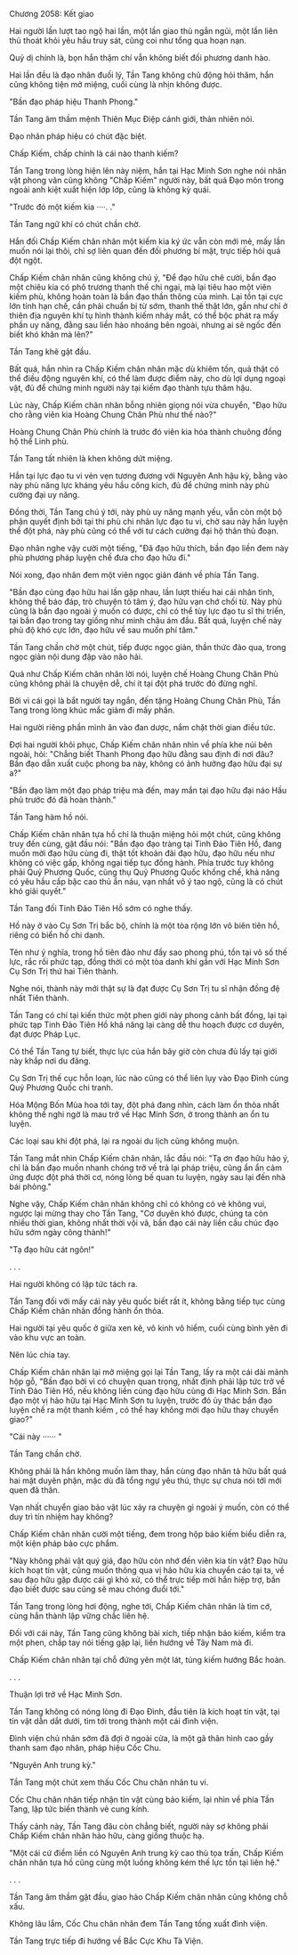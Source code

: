 




Chương 2058: Kết giao


Hai người lần lượt tao ngộ hai lần, một lần giao thủ ngắn ngủi, một lần liên thủ thoát khỏi yêu hầu truy sát, cũng coi như tổng qua hoạn nạn.

Quỷ dị chính là, bọn hắn thậm chí vẫn không biết đối phương danh hào.

Hai lần đều là đạo nhân đuối lý, Tần Tang không chủ động hỏi thăm, hắn cũng không tiện mở miệng, cuối cùng là nhịn không được.

"Bần đạo pháp hiệu Thanh Phong."

Tần Tang âm thầm mệnh Thiên Mục Điệp cảnh giới, thản nhiên nói.

Đạo nhân pháp hiệu có chút đặc biệt.

Chấp Kiếm, chấp chính là cái nào thanh kiếm?

Tần Tang trong lòng hiện lên này niệm, hắn tại Hạc Minh Sơn nghe nói nhân vật phong vân cũng không "Chấp Kiếm" người này, bất quá Đạo môn trong ngoài anh kiệt xuất hiện lớp lớp, cũng là không kỳ quái.

"Trước đó một kiếm kia ····. ."

Tần Tang ngữ khí có chút chần chờ.

Hắn đối Chấp Kiếm chân nhân một kiếm kia ký ức vẫn còn mới mẻ, mấy lần muốn nói lại thôi, chỉ sợ liên quan đến đối phương bí mật, trực tiếp hỏi quá đột ngột.

Chấp Kiếm chân nhân cũng không chú ý, "Để đạo hữu chê cười, bần đạo một chiêu kia có phô trương thanh thế chi ngại, mà lại tiêu hao một viên kiếm phù, không hoàn toàn là bần đạo thần thông của mình. Lại tồn tại cực lớn tính hạn chế, cần phải chuẩn bị từ sớm, thanh thế thật lớn, gần như chỉ ở thiên địa nguyên khí tụ hình thành kiếm nháy mắt, có thể bộc phát ra mấy phần uy năng, đằng sau liền hào nhoáng bên ngoài, nhưng ai sẽ ngốc đến biết khó khăn mà lên?"

Tần Tang khẽ gật đầu.

Bất quá, hắn nhìn ra Chấp Kiếm chân nhân mặc dù khiêm tốn, quả thật có thể điều động nguyên khí, có thể làm được điểm này, cho dù lợi dụng ngoại vật, đủ để chứng minh người này tại kiếm đạo thành tựu thâm hậu.

Lúc này, Chấp Kiếm chân nhân bỗng nhiên giọng nói vừa chuyển, "Đạo hữu cho rằng viên kia Hoàng Chung Chân Phù như thế nào?"

Hoàng Chung Chân Phù chính là trước đó viên kia hóa thành chuông đồng hộ thể Linh phù.

Tần Tang tất nhiên là khen không dứt miệng.

Hắn tại lực đạo tu vi vẻn vẹn tương đương với Nguyên Anh hậu kỳ, bằng vào này phù năng lực kháng yêu hầu công kích, đủ để chứng minh này phù cường đại uy năng.

Đồng thời, Tần Tang chú ý tới, này phù uy năng mạnh yếu, vẫn còn một bộ phận quyết định bởi tại thi phù chi nhân lực đạo tu vi, chờ sau này hắn luyện thể đột phá, này phù cũng có thể với tư cách cường đại hộ thân thủ đoạn.

Đạo nhân nghe vậy cười một tiếng, "Đã đạo hữu thích, bần đạo liền đem này phù phương pháp luyện chế đưa cho đạo hữu đi."

Nói xong, đạo nhân đem một viên ngọc giản đánh về phía Tần Tang.

"Bần đạo cùng đạo hữu hai lần gặp nhau, lần lượt thiếu hai cái nhân tình, không thể báo đáp, trò chuyện tỏ tâm ý, đạo hữu vạn chớ chối từ. Này phù cũng là bần đạo ngoài ý muốn có được, chỉ có thể tùy lực đạo tu sĩ thi triển, tại bần đạo trong tay giống như minh châu ám đầu. Bất quá, luyện chế này phù độ khó cực lớn, đạo hữu về sau muốn phí tâm."

Tần Tang chần chờ một chút, tiếp được ngọc giản, thần thức đảo qua, trong ngọc giản nội dung đập vào não hải.

Quả như Chấp Kiếm chân nhân lời nói, luyện chế Hoàng Chung Chân Phù cũng không phải là chuyện dễ, chí ít tại đột phá trước đó đừng nghĩ.

Bởi vì cái gọi là bắt người tay ngắn, đến tặng Hoàng Chung Chân Phù, Tần Tang trong lòng khúc mắc giảm đi mấy phần.

Hai người riêng phần mình ăn vào đan dược, nắm chặt thời gian điều tức.

Đợi hai người khôi phục, Chấp Kiếm chân nhân nhìn về phía khe núi bên ngoài, hỏi: "Chẳng biết Thanh Phong đạo hữu đằng sau định đi nơi đâu? Bần đạo dẫn xuất cuộc phong ba này, không có ảnh hưởng đạo hữu đại sự a?"

"Bần đạo làm một đạo pháp triệu mà đến, may mắn tại đạo hữu đại náo Hầu phủ trước đó đã hoàn thành."

Tần Tang hàm hồ nói.

Chấp Kiếm chân nhân tựa hồ chỉ là thuận miệng hỏi một chút, cũng không truy đến cùng, gật đầu nói: "Bần đạo đạo tràng tại Tinh Đảo Tiên Hồ, đang muốn mời đạo hữu cùng đi, thật tốt khoản đãi đạo hữu, đạo hữu nếu như không có việc gấp, không ngại tiếp tục đồng hành. Phía trước tuy không phải Quỷ Phương Quốc, cũng thụ Quỷ Phương Quốc khống chế, khả năng có yêu hầu cấp bậc cao thủ ẩn náu, vạn nhất vô ý tao ngộ, cũng là có chút khó giải quyết."

Tần Tang đối Tinh Đảo Tiên Hồ sớm có nghe thấy.

Hồ này ở vào Cụ Sơn Trị bắc bộ, chính là một tòa rộng lớn vô biên tiên hồ, riêng có biển hồ chi danh.

Tên như ý nghĩa, trong hồ tiên đảo như đầy sao phong phú, tồn tại vô số thế lực, rắc rối phức tạp, đồng thời có một tòa danh khí gần với Hạc Minh Sơn Cụ Sơn Trị thứ hai Tiên thành.

Nghe nói, thành này mới thật sự là đạt được Cụ Sơn Trị tu sĩ nhận đồng đệ nhất Tiên thành.

Tần Tang có chí tại kiến thức một phen giới này phong cảnh bất đồng, lại tại phức tạp Tinh Đảo Tiên Hồ khả năng lại càng dễ thu hoạch được cơ duyên, đạt được Pháp Lục.

Có thể Tần Tang tự biết, thực lực của hắn bây giờ còn chưa đủ lấy tại giới này khắp nơi du đãng.

Cụ Sơn Trị thế cục hỗn loạn, lúc nào cũng có thể liên lụy vào Đạo Đình cùng Quỷ Phương Quốc chi tranh.

Hóa Mộng Bốn Mùa hoa tới tay, đột phá đang nhìn, cách làm ổn thỏa nhất không thể nghi ngờ là mau trở về Hạc Minh Sơn, ở trong thành an ổn tu luyện.

Các loại sau khi đột phá, lại ra ngoài du lịch cũng không muộn.

Tần Tang mắt nhìn Chấp Kiếm chân nhân, lắc đầu nói: "Tạ ơn đạo hữu hảo ý, chỉ là bần đạo muốn nhanh chóng trở về trả lại pháp triệu, cũng ẩn ẩn cảm ứng được đột phá thời cơ, nóng lòng bế quan tu luyện, ngày sau lại đến nhà bái phỏng."

Nghe vậy, Chấp Kiếm chân nhân không chỉ có không có vẻ không vui, ngược lại mừng thay cho Tần Tang, "Cơ duyên khó được, chúng ta còn nhiều thời gian, không nhất thời vội vã, bần đạo cái này liền cầu chúc đạo hữu sớm ngày công thành!"

"Tạ đạo hữu cát ngôn!"

. . .

Hai người không có lập tức tách ra.

Tần Tang đối với mấy cái này yêu quốc biết rất ít, không bằng tiếp tục cùng Chấp Kiếm chân nhân đồng hành ổn thỏa.

Hai người tại yêu quốc ở giữa xen kẽ, vô kinh vô hiểm, cuối cùng bình yên đi vào khu vực an toàn.

Nên lúc chia tay.

Chấp Kiếm chân nhân lại mở miệng gọi lại Tần Tang, lấy ra một cái dài mảnh hộp gỗ, "Bần đạo bởi vì có chuyện quan trọng, nhất định phải lập tức trở về Tinh Đảo Tiên Hồ, nếu không liền cùng đạo hữu cùng đi Hạc Minh Sơn. Bần đạo một vị hảo hữu tại Hạc Minh Sơn tu luyện, trước đó ủy thác bần đạo luyện chế ra một thanh kiếm , có thể hay không mời đạo hữu thay chuyển giao?"

"Cái này ······ "

Tần Tang chần chờ.

Không phải là hắn không muốn làm thay, hắn cùng đạo nhân tả hữu bất quá hai mặt duyên phận, mặc dù đã tổng ngự yêu thú, thực sự chưa nói tới mới quen đã thân.

Vạn nhất chuyển giao bảo vật lúc xảy ra chuyện gì ngoài ý muốn, còn có thể duy trì tín nhiệm hay không?

Chấp Kiếm chân nhân cười một tiếng, đem trong hộp bảo kiếm biểu diễn ra, một kiện pháp bảo cực phẩm.

"Này không phải vật quý giá, đạo hữu còn nhớ đến viên kia tín vật? Đạo hữu kích hoạt tín vật, cũng muốn thông qua vị hảo hữu kia chuyển cáo tại ta, về sau đạo hữu gặp được cái gì khó xử, có thể trực tiếp mời hắn hiệp trợ, bần đạo biết được sau cũng sẽ mau chóng đuổi tới."

Tần Tang trong lòng hơi động, nghe tới, Chấp Kiếm chân nhân là tìm cớ, cùng hắn thành lập vững chắc liên hệ.

Đối với cái này, Tần Tang cũng không bài xích, tiếp nhận bảo kiếm, kiểm tra một phen, chắp tay nói tiếng gặp lại, liền hướng về Tây Nam mà đi.

Chấp Kiếm chân nhân tại chỗ đứng yên một lát, túng kiếm hướng Bắc hoàn.

. . .

Thuận lợi trở về Hạc Minh Sơn.

Tần Tang không có nóng lòng đi Đạo Đình, đầu tiên là kích hoạt tín vật, tại tín vật dẫn dắt dưới, tìm tới trong thành một cái đình viện.

Đình viện chủ nhân sớm đã đợi ở ngoài cửa, là một gã thân hình cao gầy thanh sam đạo nhân, pháp hiệu Cốc Chu.

"Nguyên Anh trung kỳ."

Tần Tang một chút xem thấu Cốc Chu chân nhân tu vi.

Cốc Chu chân nhân tiếp nhận tín vật cùng bảo kiếm, lại nhìn về phía Tần Tang, lập tức biến thành vẻ cung kính.

Thấy cảnh này, Tần Tang đâu còn chẳng biết, người này sợ không phải Chấp Kiếm chân nhân hảo hữu, càng giống thuộc hạ.

"Một cái cứ điểm liền có Nguyên Anh trung kỳ cao thủ tọa trấn, Chấp Kiếm chân nhân tựa hồ cũng cùng một luồng không kém thế lực tồn tại liên hệ."

. . .

Tần Tang âm thầm gật đầu, giao hảo Chấp Kiếm chân nhân cũng không chỗ xấu.

Không lâu lắm, Cốc Chu chân nhân đem Tần Tang tống xuất đình viện.

Tần Tang trực tiếp đi hướng về Bắc Cực Khu Tà Viện.




